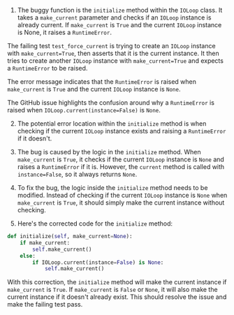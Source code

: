 1. The buggy function is the `initialize` method within the `IOLoop` class. It takes a `make_current` parameter and checks if an `IOLoop` instance is already current. If `make_current` is `True` and the current `IOLoop` instance is None, it raises a `RuntimeError`.

The failing test `test_force_current` is trying to create an `IOLoop` instance with `make_current=True`, then asserts that it is the current instance. It then tries to create another `IOLoop` instance with `make_current=True` and expects a `RuntimeError` to be raised.

The error message indicates that the `RuntimeError` is raised when `make_current` is `True` and the current `IOLoop` instance is `None`.

The GitHub issue highlights the confusion around why a `RuntimeError` is raised when `IOLoop.current(instance=False)` is `None`.

2. The potential error location within the `initialize` method is when checking if the current `IOLoop` instance exists and raising a `RuntimeError` if it doesn't.

3. The bug is caused by the logic in the `initialize` method. When `make_current` is `True`, it checks if the current `IOLoop` instance is `None` and raises a `RuntimeError` if it is. However, the `current` method is called with `instance=False`, so it always returns `None`.

4. To fix the bug, the logic inside the `initialize` method needs to be modified. Instead of checking if the current `IOLoop` instance is `None` when `make_current` is `True`, it should simply make the current instance without checking.

5. Here's the corrected code for the `initialize` method:

```python
def initialize(self, make_current=None):
    if make_current:
        self.make_current()
    else:
        if IOLoop.current(instance=False) is None:
            self.make_current()
```

With this correction, the `initialize` method will make the current instance if `make_current` is `True`. If `make_current` is `False` or `None`, it will also make the current instance if it doesn't already exist. This should resolve the issue and make the failing test pass.